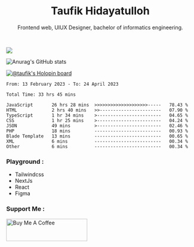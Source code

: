 
<h1 align="center">
  <b>Taufik Hidayatulloh</b>
</h1>
<p align="center">
   Frontend web, UIUX Designer, bachelor of informatics engineering.
 </p>
<br/>


![](https://komarev.com/ghpvc/?username=Taufik-H&color=red)

![Anurag's GitHub stats](https://github-readme-stats.vercel.app/api?username=Taufik-H&show_icons=true&theme=dracula&border_radius=5)



[![@taufik's Holopin board](https://holopin.me/taufik)](https://holopin.io/@taufik)

<!--START_SECTION:waka-->

```text
From: 13 February 2023 - To: 24 April 2023

Total Time: 33 hrs 45 mins

JavaScript       26 hrs 28 mins  >>>>>>>>>>>>>>>>>>>>-----   78.43 %
HTML             2 hrs 40 mins   >>-----------------------   07.90 %
TypeScript       1 hr 34 mins    >------------------------   04.65 %
CSS              1 hr 25 mins    >------------------------   04.24 %
JSON             49 mins         >------------------------   02.46 %
PHP              18 mins         -------------------------   00.93 %
Blade Template   13 mins         -------------------------   00.65 %
XML              6 mins          -------------------------   00.34 %
Other            6 mins          -------------------------   00.34 %
```

<!--END_SECTION:waka-->
### Playground :
- Tailwindcss
- NextJs
- React
- Figma

### Support Me :
<a href="https://www.buymeacoffee.com/opik" target="_blank"><img src="https://cdn.buymeacoffee.com/buttons/v2/default-yellow.png" alt="Buy Me A Coffee" style="height: 60px !important;width: 217px !important;" ></a>
